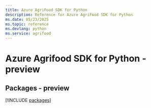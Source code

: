 ```yaml
---
title: Azure AgriFood SDK for Python
description: Reference for Azure AgriFood SDK for Python
ms.date: 05/23/2025
ms.topic: reference
ms.devlang: python
ms.service: agrifood
---
```

# Azure Agrifood SDK for Python - preview
## Packages - preview
[!INCLUDE [packages](agrifood-index.md)]